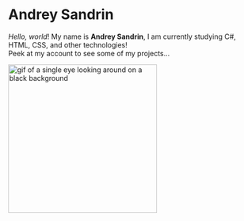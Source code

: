 <h1>Andrey Sandrin</h1>

<p><i>Hello, world</i>! My name is <b>Andrey Sandrin</b>, I am currently studying C#, HTML, CSS, and other technologies! <br>
Peek at my account to see some of my projects...</p>
<img src="https://i.pinimg.com/originals/2b/87/8f/2b878fc08878b8673b9a942a8f5fac55.gif" alt="gif of a single eye looking around on a black background" height="300" width="300">
